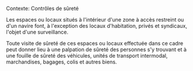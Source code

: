 Contexte: Contrôles de sûreté

Les espaces ou locaux situés à l'intérieur d'une zone à accès restreint ou d'un navire font, à l'exception des locaux d'habitation, privés et syndicaux, l'objet d'une surveillance.

Toute visite de sûreté de ces espaces ou locaux effectuée dans ce cadre peut donner lieu à une palpation de sûreté des personnes s'y trouvant et à une fouille de sûreté des véhicules, unités de transport intermodal, marchandises, bagages, colis et autres biens.